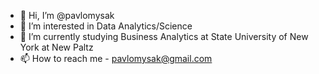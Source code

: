 - 👋 Hi, I’m @pavlomysak
- 👀 I’m interested in Data Analytics/Science
- 🌱 I’m currently studying Business Analytics at State University of New York at New Paltz
- 📫 How to reach me - pavlomysak@gmail.com

<!---
pavlomysak/pavlomysak is a ✨ special ✨ repository because its `README.md` (this file) appears on your GitHub profile.
You can click the Preview link to take a look at your changes.
--->
